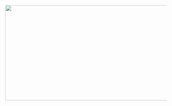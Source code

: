 <p align="center">
  <img width="809" height="298" src="https://user-images.githubusercontent.com/78900612/110246763-2b51b200-7f69-11eb-8e30-7bc3ea782148.png">
</p>

